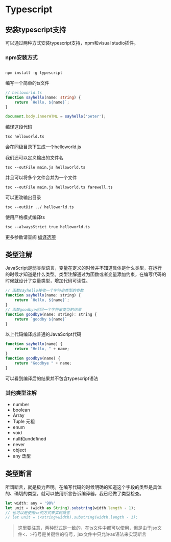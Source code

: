 # Typescript

## 安装typescript支持

可以通过两种方式安装typescript支持，npm和visual studio插件。

### npm安装方式

<code>
npm install -g typescript
</code>

编写一个简单的ts文件

```typescript
// helloworld.ts
function sayhello(name: string) {
    return `Hello, ${name}`;
}

document.body.innerHTML = sayhello('peter');
```

编译这段代码
```shell
tsc helloworld.ts
```

会在同级目录下生成一个helloworld.js

我们还可以定义输出的文件名

```shell
tsc --outFile main.js helloworld.ts
```

并且可以将多个文件合并为一个文件
```shell
tsc --outFile main.js helloworld.ts farewell.ts
```

可以更改输出目录
```shell
tsc --outDir ../ helloworld.ts
```

使用严格模式编译ts
```shell
tsc --alwaysStrict true helloworld.ts
```

更多参数请查阅 [编译选项](https://www.tslang.cn/docs/handbook/compiler-options.html)

## 类型注解

JavaScript是弱类型语言，变量在定义的时候并不知道具体是什么类型，在运行的时候才知道是什么类型。类型注解通过为函数或者变量添加约束，在编写代码的时候就设计了变量类型，增加代码可读性。

```javascript
// 函数sayhello接收一个字符串类型的参数
function sayhello(name: string) {
    return `Hello, ${name}`;
}
// 函数goodbye返回一个字符串类型的结果
function goodbye(name: string): string {
    return `goodby ${name}`
}
```

以上代码编译成普通的JavaScript代码

```javascript
function sayhello(name) {
    return "Hello, " + name;
}
function goodbye(name) {
    return "Goodbye " + name;
}
```
可以看到编译后的结果并不包含typescript语法

### 其他类型注解
- number
- boolean
- Array
- Tuple 元祖
- enum
- void
- null和undefined
- never
- object
- any 泛型

## 类型断言
所谓断言，就是极力声明。在编写代码的时候明确的知道这个字段的类型是具体的、确切的类型。就可以使用断言告诉编译器，我已经做了类型检查。

```javascript
let width: any = '90%'
let unit = (width as String).substring(width.length - 1);
// 也可以是使用<>的方式来实现断言
// let unit = (<string>width).substring(width.length - 1);
```
>这里要注意，两种形式是一致的，在ts文件中都可以使用，但是由于jsx文件<、>符号是关键性的符号，jsx文件中只允许as语法来实现断言

